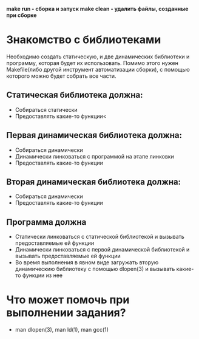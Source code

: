 **make run - сборка и запуск 
make clean - удалить файлы, созданные при сборке**

#  Знакомство с библиотеками

Необходимо создать статическую, и две динамических библиотеки и программу, которая будет их использовать.
Помимо этого нужен Makefile(либо другой инструмент автоматизации сборки), с помощью которого можно будет собрать все части.

## Статическая библиотека должна:
 * Собираться статически
 * Предоставлять какие-то функции<

## Первая динамическая библиотека должна:
 * Собираться динамически
 * Динамически линковаться с программой на этапе линковки
 * Предоставлять какие-то функции

## Вторая динамическая библиотека должна:
 * Собираться динамически
 * Предоставлять какие-то функции

## Программа должна
 * Статически линковаться с статической библиотекой и вызывать предоставляемые ей функции
 * Динамически линковаться с первой динамической библиотекой и вызывать предоставляемые ей функции
 * Во время выполнения в явном виде загружать вторую динамическию библиотеку с помощью dlopen(3) и вызывать какие-то функции из нее

# Что может помочь при выполнении задания?
 * man dlopen(3), man ld(1), man gcc(1)
